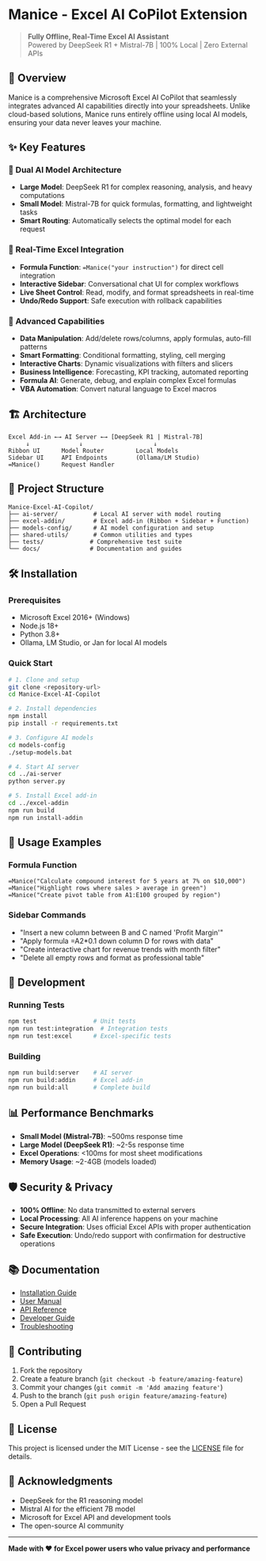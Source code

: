 # Manice - Excel AI CoPilot Extension

> **Fully Offline, Real-Time Excel AI Assistant**  
> Powered by DeepSeek R1 + Mistral-7B | 100% Local | Zero External APIs

## 🚀 Overview

Manice is a comprehensive Microsoft Excel AI CoPilot that seamlessly integrates advanced AI capabilities directly into your spreadsheets. Unlike cloud-based solutions, Manice runs entirely offline using local AI models, ensuring your data never leaves your machine.

## ✨ Key Features

### 🔹 Dual AI Model Architecture
- **Large Model**: DeepSeek R1 for complex reasoning, analysis, and heavy computations
- **Small Model**: Mistral-7B for quick formulas, formatting, and lightweight tasks
- **Smart Routing**: Automatically selects the optimal model for each request

### 🔹 Real-Time Excel Integration
- **Formula Function**: `=Manice("your instruction")` for direct cell integration
- **Interactive Sidebar**: Conversational chat UI for complex workflows
- **Live Sheet Control**: Read, modify, and format spreadsheets in real-time
- **Undo/Redo Support**: Safe execution with rollback capabilities

### 🔹 Advanced Capabilities
- **Data Manipulation**: Add/delete rows/columns, apply formulas, auto-fill patterns
- **Smart Formatting**: Conditional formatting, styling, cell merging
- **Interactive Charts**: Dynamic visualizations with filters and slicers  
- **Business Intelligence**: Forecasting, KPI tracking, automated reporting
- **Formula AI**: Generate, debug, and explain complex Excel formulas
- **VBA Automation**: Convert natural language to Excel macros

## 🏗️ Architecture

```
Excel Add-in ←→ AI Server ←→ [DeepSeek R1 | Mistral-7B]
     ↓              ↓                    ↓
Ribbon UI      Model Router         Local Models
Sidebar UI     API Endpoints        (Ollama/LM Studio)
=Manice()      Request Handler      
```

## 📁 Project Structure

```
Manice-Excel-AI-Copilot/
├── ai-server/          # Local AI server with model routing
├── excel-addin/        # Excel add-in (Ribbon + Sidebar + Function)  
├── models-config/      # AI model configuration and setup
├── shared-utils/       # Common utilities and types
├── tests/             # Comprehensive test suite
└── docs/              # Documentation and guides
```

## 🛠️ Installation

### Prerequisites
- Microsoft Excel 2016+ (Windows)
- Node.js 18+
- Python 3.8+
- Ollama, LM Studio, or Jan for local AI models

### Quick Start
```bash
# 1. Clone and setup
git clone <repository-url>
cd Manice-Excel-AI-Copilot

# 2. Install dependencies
npm install
pip install -r requirements.txt

# 3. Configure AI models
cd models-config
./setup-models.bat

# 4. Start AI server
cd ../ai-server
python server.py

# 5. Install Excel add-in
cd ../excel-addin
npm run build
npm run install-addin
```

## 🎯 Usage Examples

### Formula Function
```excel
=Manice("Calculate compound interest for 5 years at 7% on $10,000")
=Manice("Highlight rows where sales > average in green")
=Manice("Create pivot table from A1:E100 grouped by region")
```

### Sidebar Commands
- "Insert a new column between B and C named 'Profit Margin'"
- "Apply formula =A2*0.1 down column D for rows with data"
- "Create interactive chart for revenue trends with month filter"
- "Delete all empty rows and format as professional table"

## 🔧 Development

### Running Tests
```bash
npm test                # Unit tests
npm run test:integration  # Integration tests  
npm run test:excel      # Excel-specific tests
```

### Building
```bash
npm run build:server    # AI server
npm run build:addin     # Excel add-in
npm run build:all       # Complete build
```

## 📊 Performance Benchmarks

- **Small Model (Mistral-7B)**: ~500ms response time
- **Large Model (DeepSeek R1)**: ~2-5s response time  
- **Excel Operations**: <100ms for most sheet modifications
- **Memory Usage**: ~2-4GB (models loaded)

## 🛡️ Security & Privacy

- **100% Offline**: No data transmitted to external servers
- **Local Processing**: All AI inference happens on your machine
- **Secure Integration**: Uses official Excel APIs with proper authentication
- **Safe Execution**: Undo/redo support with confirmation for destructive operations

## 📚 Documentation

- [Installation Guide](docs/installation.md)
- [User Manual](docs/user-guide.md)
- [API Reference](docs/api-reference.md)
- [Developer Guide](docs/developer-guide.md)
- [Troubleshooting](docs/troubleshooting.md)

## 🤝 Contributing

1. Fork the repository
2. Create a feature branch (`git checkout -b feature/amazing-feature`)
3. Commit your changes (`git commit -m 'Add amazing feature'`)
4. Push to the branch (`git push origin feature/amazing-feature`)
5. Open a Pull Request

## 📜 License

This project is licensed under the MIT License - see the [LICENSE](LICENSE) file for details.

## 🙏 Acknowledgments

- DeepSeek for the R1 reasoning model
- Mistral AI for the efficient 7B model
- Microsoft for Excel API and development tools
- The open-source AI community

---

**Made with ❤️ for Excel power users who value privacy and performance**